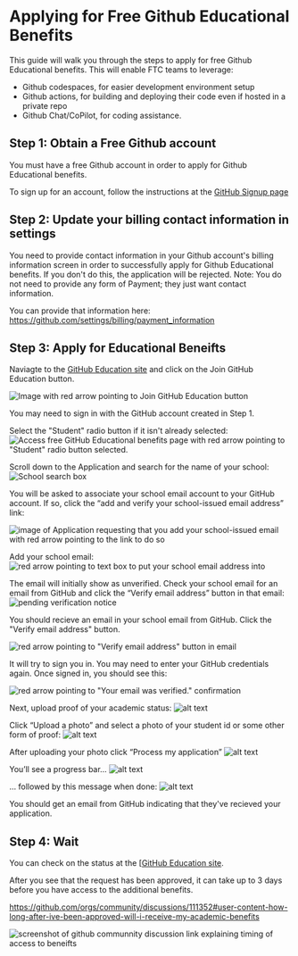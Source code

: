 # Applying for Free Github Educational Benefits
This guide will walk you through the steps to apply for free Github Educational benefits.  This will enable FTC teams to leverage:
* Github codespaces, for easier development environment setup
* Github actions, for building and deploying their code even if hosted in a private repo
* Github Chat/CoPilot, for coding assistance.

## Step 1: Obtain a Free Github account
You must have a free Github account in order to apply for Github Educational benefits.

To sign up for an account, follow the instructions at the 
[GitHub Signup page](https://github.com/signup) 

## Step 2: Update your billing contact information in settings
You need to provide contact information in your Github account's billing information screen in order to successfully apply for Github Educational benefits.  If you don't do this, the application will be rejected.  Note: You do not need to provide any form of Payment; they just want contact information.

You can provide that information here:
https://github.com/settings/billing/payment_information


## Step 3: Apply for Educational Beneifts
Naviagte to the [GitHub Education site](https://github.com/education) and click on the Join GitHub Education button.

![Image with red arrow pointing to Join GitHub Education button](image-7.png)

You may need to sign in with the GitHub account created in Step 1.

Select the  "Student" radio button if it isn't already selected:
![Access free GitHub Educational benefits page with red arrow pointing to "Student" radio button selected.](image-8.png)

Scroll down to the Application and search for the name of your school:
![School search box](image-9.png)


You will be asked to associate your school email account to your GitHub account.  If so, click the “add and verify your school-issued email address” link:

![image of Application requesting that you add your school-issued email with red arrow pointing to the link to do so](image-10.png)

Add your school email:
![red arrow pointing to text box to put your school email address into](image-11.png)

The email will initially show as unverified.  Check your school email for an email from GitHub and click the “Verify email address” button in that email:
![pending verification notice](image-12.png)

You should recieve an email in your school email from GitHub.  Click the "Verify email address" button.

![red arrow pointing to "Verify email address" button in email](image-13.png)

It will try to sign you in.   You may need to enter your GitHub credentials again.  Once signed in, you should see this:

![red arrow pointing to "Your email was verified." confirmation](image-14.png)


Next, upload proof of your academic status:
![alt text](image-15.png)


Click “Upload a photo” and select a photo of your student id or some other form of proof:
![alt text](image-16.png)

After uploading your photo click “Process my application”
![alt text](image-17.png)

You’ll see a progress bar…
![alt text](image-18.png)

… followed by this message when done:
![alt text](image-19.png)

You should get an email from GitHub indicating that they've recieved your application.

## Step 4: Wait

You can check on the status at the [[GitHub Education site](https://github.com/education).


After you see that the request has been approved, it can take up to 3 days before you have access to the additional benefits.

https://github.com/orgs/community/discussions/111352#user-content-how-long-after-ive-been-approved-will-i-receive-my-academic-benefits 

![screenshot of github communnity discussion link explaining timing of access to beneifts](image-20.png)